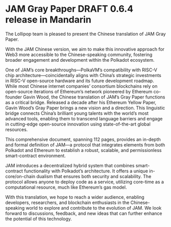 # JAM Gray Paper DRAFT 0.6.4 release in Mandarin

The Lollipop team is pleased to present the Chinese translation of JAM Gray Paper.

With the JAM Chinese version, we aim to make this innovative approach for Web3 more accessible to the Chinese-speaking community, fostering broader engagement and development within the Polkadot ecosystem.

One of JAM’s core breakthroughs—PolkaVM’s compatibility with RISC-V chip architecture—coincidentally aligns with China’s strategic investments in RISC-V open-source hardware and its future development roadmap. While most Chinese internet companies’ consortium blockchains rely on open-source iterations of Ethereum’s network pioneered by Ethereum co-founder Gavin Wood, the Chinese translation of JAM’s Gray Paper functions as a critical bridge. Released a decade after his Ethereum Yellow Paper, Gavin Wood’s Gray Paper brings a new vision and a direction. This linguistic bridge connects China’s brilliant young talents with the world’s most advanced tools, enabling them to transcend language barriers and engage in cutting-edge open-source innovation using state-of-the-art global resources.

This comprehensive document, spanning 112 pages, provides an in-depth and formal definition of JAM—a protocol that integrates elements from both Polkadot and Ethereum to establish a robust, scalable, and permissionless smart-contract environment.

JAM introduces a decentralized hybrid system that combines smart-contract functionality with Polkadot’s architecture. It offers a unique in-core/on-chain dualism that ensures both security and scalability. The protocol allows anyone to deploy code as a service, utilizing core-time as a computational resource, much like Ethereum’s gas model.

With this translation, we hope to reach a wider audience, enabling developers, researchers, and blockchain enthusiasts in the Chinese-speaking world to explore and contribute to the evolution of JAM. We look forward to discussions, feedback, and new ideas that can further enhance the potential of this technology.

